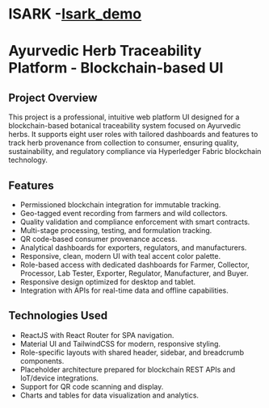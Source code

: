# ISARK -[Isark_demo](https://frolicking-sorbet-0bc762.netlify.app/)
# Ayurvedic Herb Traceability Platform - Blockchain-based UI

## Project Overview
This project is a professional, intuitive web platform UI designed for a blockchain-based botanical traceability system focused on Ayurvedic herbs. It supports eight user roles with tailored dashboards and features to track herb provenance from collection to consumer, ensuring quality, sustainability, and regulatory compliance via Hyperledger Fabric blockchain technology.

## Features
- Permissioned blockchain integration for immutable tracking.
- Geo-tagged event recording from farmers and wild collectors.
- Quality validation and compliance enforcement with smart contracts.
- Multi-stage processing, testing, and formulation tracking.
- QR code-based consumer provenance access.
- Analytical dashboards for exporters, regulators, and manufacturers.
- Responsive, clean, modern UI with teal accent color palette.
- Role-based access with dedicated dashboards for Farmer, Collector, Processor, Lab Tester, Exporter, Regulator, Manufacturer, and Buyer.
- Responsive design optimized for desktop and tablet.
- Integration with APIs for real-time data and offline capabilities.

## Technologies Used
- ReactJS with React Router for SPA navigation.
- Material UI and TailwindCSS for modern, responsive styling.
- Role-specific layouts with shared header, sidebar, and breadcrumb components.
- Placeholder architecture prepared for blockchain REST APIs and IoT/device integrations.
- Support for QR code scanning and display.
- Charts and tables for data visualization and analytics.
